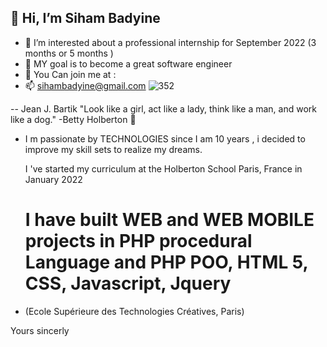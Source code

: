 

##  👋 Hi, I’m Siham Badyine
- 👀 I’m interested about a professional internship for September 2022  (3 months or 5 months )
- 🌱 MY goal is to become a great software engineer 
- 💞️ You Can join me at :
- 📫 sihambadyine@gmail.com
![352](https://user-images.githubusercontent.com/96126445/157525441-208df01f-c73c-4ef8-9ec9-38518f0ecbf2.gif)


 -- Jean J. Bartik "Look like a girl, act like a lady, think like a man, and work like a dog." -Betty Holberton  💞️

- I m passionate by TECHNOLOGIES since I am 10 years ,  i decided to improve my skill sets to realize my dreams.

  I 've started  my curriculum at the Holberton School Paris, France in January 2022
 

 
  
                                                                                                                 


  # I have built WEB and WEB MOBILE projects in PHP procedural Language and PHP POO, HTML 5, CSS, Javascript, Jquery 
 - (Ecole Supérieure des Technologies Créatives, Paris)
 
Yours sincerly



